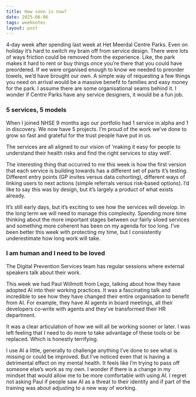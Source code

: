 ```yaml
---
title: How soon is now?
date: 2025-06-06
tags: weeknotes
layout: post
---
```


4‑day week after spending last week at Het Meerdal Centre Parks. Even on holiday it’s hard to switch my brain off from service design. There were lots of ways friction could be removed from the experience. Like, the park makes it hard to rent or buy things once you’re there that you could have preordered. If we were organised enough to know we needed to preorder towels, we’d have brought our own. A simple way of requesting a few things you need on arrival would be a massive benefit to families and easy money for the park. I assume there are some organisational seams behind it. I wonder if Centre Parks have any service designers, it would be a fun job.

### 5 services, 5 models

When I joined NHSE 9 months ago our portfolio had 1 service in alpha and 1 in discovery. We now have 5 projects. I’m proud of the work we’ve done to grow so fast and grateful for the trust people have put in us.

The services are all aligned to our vision of ‘making it easy for people to understand their health risks and find the right services to stay well’.

The interesting thing that occurred to me this week is how the first version that each service is building towards has a different set of parts it’s testing. Different entry points (GP invites versus data cohorting), different ways of linking users to next actions (simple referrals versus risk‑based options). I’d like to say this was by design, but it’s largely a product of what exists already.

It’s still early days, but it’s exciting to see how the services will develop. In the long term we will need to manage this complexity. Spending more time thinking about the more important stages between our fairly siloed services and something more coherent has been on my agenda for too long. I’ve been better this week with protecting my time, but I consistently underestimate how long work will take.

### I am human and I need to be loved

The Digital Prevention Services team has regular sessions where external speakers talk about their work.

This week we had Paul Willmott from Lego, talking about how they have adopted AI into their working practices. It was a fascinating talk and incredible to see how they have changed their entire organisation to benefit from AI. For example, they have AI agents in board meetings, all their developers co‑write with agents and they’ve transformed their HR department.

It was a clear articulation of how we will all be working sooner or later. I was left feeling that I need to do more to take advantage of these tools or be replaced. Which is honestly terrifying.

I use AI a little, generally to challenge anything I’ve done to see what is missing or could be improved. But I’ve noticed even that is having a detrimental effect on my mental health. It feels like I’m trying to pass off someone else’s work as my own. I wonder if there is a change in my mindset that would allow me to be more comfortable with using AI. I regret not asking Paul if people saw AI as a threat to their identity and if part of the training was about adjusting to a new way of working.
